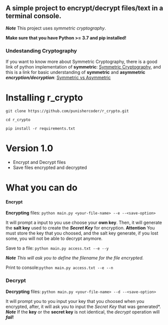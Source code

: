 ## A simple project to encrypt/decrypt files/text in a terminal console.

***Note*** This project uses *symmetric cryptography*.

**Make sure that you have Python >= 3.7 and pip installed!**

### Undestanding Cryptography

 If you want to know more about Symmetric Cryptography, there is a good link of python implementation of **symmetric**: [Symmetric Cryptography](https://docs.python-guide.org/scenarios/crypto/), and this is a link for basic understanding of **symmetric** and **asymmetric** ***encryption/decryption***: [Symmetric vs Asymmetric](https://www.ssl2buy.com/wiki/symmetric-vs-asymmetric-encryption-what-are-differences)
 
# Installing r_crypto
``git clone https://github.com/punishercoder/r_crypto.git``

``cd r_crypto``

``pip install -r requirements.txt``


# Version 1.0
 - Encrypt and Decrypt files 
 - Save files encrypted and decrypted

# What you can do

#### Encrypt

 **Encrypting** files:
 ``python main.py <your-file-name> --e --<save-option>``
 
 It will prompt a input to you use choose your **own key**.
 Then, it will generate the **salt key** used to create the ***Secret Key*** for encryption.
 **Attention** You must store the key that you choosed, and the salt key generate, if you lost some, you will not be able to decrypt anymore.
  
 Save to a file: ``python main.py access.txt --e --y``
 
 ***Note*** *This will ask you to define the filename for the file encrypted.*
 
 Print to console:``python main.py access.txt --e --n``
 
### Decrypt
 
  **Decrypting** files:
  ``python main.py <your-file-name> --d --<save-option>``
  
  It will prompt you to you input your key that you choosed when you encrypted, after, it will ask you to input the *Secret Key* that was generated*. 
  ***Note*** If the **key** or the **secret key** is not identical, the *decrypt* operation will ***fail***!

 
 

